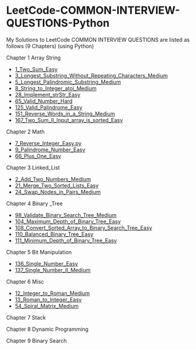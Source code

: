 # LeetCode-COMMON-INTERVIEW-QUESTIONS-Python
My Solutions to LeetCode COMMON INTERVIEW QUESTIONS are listed as follows (9 Chapters) (using Python)

Chapter 1 Array String
- [1_Two_Sum_Easy](https://github.com/Mickey0521/LeetCode-COMMON-INTERVIEW-QUESTIONS-Python/blob/main/two_sum.py)
- [3_Longest_Substring_Without_Repeating_Characters_Medium](https://github.com/Mickey0521/LeetCode-COMMON-INTERVIEW-QUESTIONS-Python/blob/main/longest_substring_without_repeating_characters.py)
- [5_Longest_Palindromic_Substring_Medium](https://github.com/Mickey0521/LeetCode-COMMON-INTERVIEW-QUESTIONS-Python/blob/main/longest_palindromic_substring.py)
- [8_String_to_Integer_atoi_Medium](https://github.com/Mickey0521/LeetCode-COMMON-INTERVIEW-QUESTIONS-Python/blob/main/string_to_integer.py)
- [28_Implement_strStr_Easy](https://github.com/Mickey0521/LeetCode-COMMON-INTERVIEW-QUESTIONS-Python/blob/main/implement_strStr.py)
- [65_Valid_Number_Hard](https://github.com/Mickey0521/LeetCode-COMMON-INTERVIEW-QUESTIONS-Python/blob/main/valid_number.py)
- [125_Valid_Palindrome_Easy](https://github.com/Mickey0521/LeetCode-COMMON-INTERVIEW-QUESTIONS-Python/blob/main/valid_palindrome.py)
- [151_Reverse_Words_in_a_String_Medium](https://github.com/Mickey0521/LeetCode-COMMON-INTERVIEW-QUESTIONS-Python/blob/main/reverse_words_in_a_string.py)
- [167_Two_Sum_II_Input_array_is_sorted_Easy](https://github.com/Mickey0521/LeetCode-COMMON-INTERVIEW-QUESTIONS-Python/blob/main/two_sum_II.py)

Chapter 2 Math
- [7_Reverse_Integer_Easy.py](https://github.com/Mickey0521/LeetCode-COMMON-INTERVIEW-QUESTIONS-Python/blob/main/reverse_integer.py)
- [9_Palindrome_Number_Easy](https://github.com/Mickey0521/LeetCode-COMMON-INTERVIEW-QUESTIONS-Python/blob/main/palindrome_number.py)
- [66_Plus_One_Easy](https://github.com/Mickey0521/LeetCode-COMMON-INTERVIEW-QUESTIONS-Python/blob/main/plus_one.py)

Chapter 3 Linked_List
- [2_Add_Two_Numbers_Medium](https://github.com/Mickey0521/LeetCode-COMMON-INTERVIEW-QUESTIONS-Python/blob/main/add_two_numbers.py)
- [21_Merge_Two_Sorted_Lists_Easy](https://github.com/Mickey0521/LeetCode-COMMON-INTERVIEW-QUESTIONS-Python/blob/main/merge_two_sorted_lists.py)
- [24_Swap_Nodes_in_Pairs_Medium](https://github.com/Mickey0521/LeetCode-COMMON-INTERVIEW-QUESTIONS-Python/blob/main/swap_nodes_in_pairs.py)

Chapter 4 Binary _Tree
- [98_Validate_Binary_Search_Tree_Medium](https://github.com/Mickey0521/LeetCode-COMMON-INTERVIEW-QUESTIONS-Python/blob/main/validate_binary_search_tree.py)
- [104_Maximum_Depth_of_Binary_Tree_Easy](https://github.com/Mickey0521/LeetCode-COMMON-INTERVIEW-QUESTIONS-Python/blob/main/maximum_depth_of_binary_tree.py)
- [108_Convert_Sorted_Array_to_Binary_Search_Tree_Easy](https://github.com/Mickey0521/LeetCode-COMMON-INTERVIEW-QUESTIONS-Python/blob/main/convert_sorted_array_to_binary_search_tree.py)
- [110_Balanced_Binary_Tree_Easy](https://github.com/Mickey0521/LeetCode-COMMON-INTERVIEW-QUESTIONS-Python/blob/main/balanced_binary_tree.py)
- [111_Minimum_Depth_of_Binary_Tree_Easy](https://github.com/Mickey0521/LeetCode-COMMON-INTERVIEW-QUESTIONS-Python/blob/main/minimum_depth_of_binary_tree.py)

Chapter 5 Bit Manipulation
- [136_Single_Number_Easy](https://github.com/Mickey0521/LeetCode-COMMON-INTERVIEW-QUESTIONS-Python/blob/main/single_number.py)
- [137_Single_Number_II_Medium](https://github.com/Mickey0521/LeetCode-COMMON-INTERVIEW-QUESTIONS-Python/blob/main/single_number_II.py)

Chapter 6 Misc
- [12_Integer_to_Roman_Medium](https://github.com/Mickey0521/LeetCode-COMMON-INTERVIEW-QUESTIONS-Python/blob/main/integer_to_roman.py)
- [13_Roman_to_Integer_Easy](https://github.com/Mickey0521/LeetCode-COMMON-INTERVIEW-QUESTIONS-Python/blob/main/roman_to_integer.py)
- [54_Spiral_Matrix_Medium](https://github.com/Mickey0521/LeetCode-COMMON-INTERVIEW-QUESTIONS-Python/blob/main/spiral_matrix.py)

Chapter 7 Stack

Chapter 8 Dynamic Programming

Chapter 9 Binary Search
